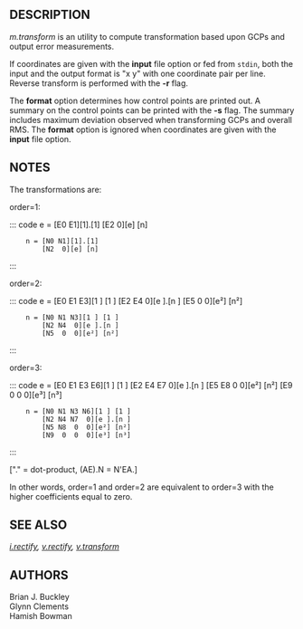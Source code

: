 ## DESCRIPTION

*m.transform* is an utility to compute transformation based upon GCPs
and output error measurements.

If coordinates are given with the **input** file option or fed from
`stdin`, both the input and the output format is \"x y\" with one
coordinate pair per line. Reverse transform is performed with the **-r**
flag.

The **format** option determines how control points are printed out. A
summary on the control points can be printed with the **-s** flag. The
summary includes maximum deviation observed when transforming GCPs and
overall RMS. The **format** option is ignored when coordinates are given
with the **input** file option.

## NOTES

The transformations are:

order=1:

::: code
        e = [E0 E1][1].[1]
            [E2  0][e] [n]

        n = [N0 N1][1].[1]
            [N2  0][e] [n]
:::

order=2:

::: code
        e = [E0 E1 E3][1 ] [1 ]
            [E2 E4  0][e ].[n ]
            [E5  0  0][e²] [n²]

        n = [N0 N1 N3][1 ] [1 ]
            [N2 N4  0][e ].[n ]
            [N5  0  0][e²] [n²]
:::

order=3:

::: code
        e = [E0 E1 E3 E6][1 ] [1 ]
            [E2 E4 E7  0][e ].[n ]
            [E5 E8  0  0][e²] [n²]
            [E9  0  0  0][e³] [n³]

        n = [N0 N1 N3 N6][1 ] [1 ]
            [N2 N4 N7  0][e ].[n ]
            [N5 N8  0  0][e²] [n²]
            [N9  0  0  0][e³] [n³]
:::

\[\".\" = dot-product, (AE).N = N\'EA.\]

In other words, order=1 and order=2 are equivalent to order=3 with the
higher coefficients equal to zero.

## SEE ALSO

*[i.rectify](i.rectify.html), [v.rectify](v.rectify.html),
[v.transform](v.transform.html)*

## AUTHORS

Brian J. Buckley\
Glynn Clements\
Hamish Bowman
